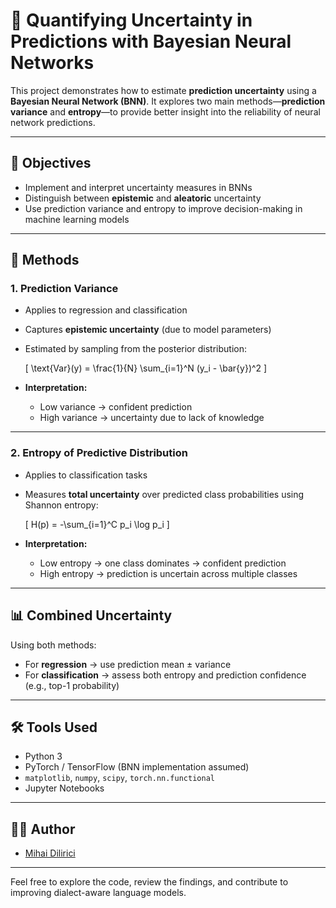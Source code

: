 # 🤖 Quantifying Uncertainty in Predictions with Bayesian Neural Networks

This project demonstrates how to estimate **prediction uncertainty** using a **Bayesian Neural Network (BNN)**. It explores two main methods—**prediction variance** and **entropy**—to provide better insight into the reliability of neural network predictions.

---

## 📌 Objectives

- Implement and interpret uncertainty measures in BNNs
- Distinguish between **epistemic** and **aleatoric** uncertainty
- Use prediction variance and entropy to improve decision-making in machine learning models

---

## 🧠 Methods

### 1. **Prediction Variance**
- Applies to regression and classification
- Captures **epistemic uncertainty** (due to model parameters)
- Estimated by sampling from the posterior distribution:
  
  \[
  \text{Var}(y) = \frac{1}{N} \sum_{i=1}^N (y_i - \bar{y})^2
  \]

- **Interpretation:**
  - Low variance → confident prediction
  - High variance → uncertainty due to lack of knowledge

---

### 2. **Entropy of Predictive Distribution**
- Applies to classification tasks
- Measures **total uncertainty** over predicted class probabilities using Shannon entropy:

  \[
  H(p) = -\sum_{i=1}^C p_i \log p_i
  \]

- **Interpretation:**
  - Low entropy → one class dominates → confident prediction
  - High entropy → prediction is uncertain across multiple classes

---

## 📊 Combined Uncertainty
Using both methods:
- For **regression** → use prediction mean ± variance
- For **classification** → assess both entropy and prediction confidence (e.g., top-1 probability)


---

## 🛠️ Tools Used

- Python 3
- PyTorch / TensorFlow (BNN implementation assumed)
- `matplotlib`, `numpy`, `scipy`, `torch.nn.functional`
- Jupyter Notebooks

---

## 👨‍💻 Author

- [Mihai Dilirici](mailto:mihai.dilirici@s.unibuc.ro)

---

Feel free to explore the code, review the findings, and contribute to improving dialect-aware language models.
